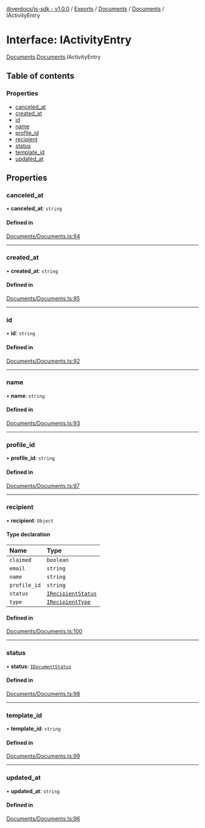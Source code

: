 [@verdocs/js-sdk - v1.0.0](../README.md) / [Exports](../modules.md) / [Documents](../modules/Documents.md) / [Documents](../modules/Documents.Documents-1.md) / IActivityEntry

# Interface: IActivityEntry

[Documents](../modules/Documents.md).[Documents](../modules/Documents.Documents-1.md).IActivityEntry

## Table of contents

### Properties

- [canceled_at](Documents.Documents-1.IActivityEntry.md#canceled_at)
- [created_at](Documents.Documents-1.IActivityEntry.md#created_at)
- [id](Documents.Documents-1.IActivityEntry.md#id)
- [name](Documents.Documents-1.IActivityEntry.md#name)
- [profile_id](Documents.Documents-1.IActivityEntry.md#profile_id)
- [recipient](Documents.Documents-1.IActivityEntry.md#recipient)
- [status](Documents.Documents-1.IActivityEntry.md#status)
- [template_id](Documents.Documents-1.IActivityEntry.md#template_id)
- [updated_at](Documents.Documents-1.IActivityEntry.md#updated_at)

## Properties

### canceled\_at

• **canceled\_at**: `string`

#### Defined in

[Documents/Documents.ts:94](https://github.com/Verdocs/js-sdk/blob/4c3fec6/src/Documents/Documents.ts#L94)

___

### created\_at

• **created\_at**: `string`

#### Defined in

[Documents/Documents.ts:95](https://github.com/Verdocs/js-sdk/blob/4c3fec6/src/Documents/Documents.ts#L95)

___

### id

• **id**: `string`

#### Defined in

[Documents/Documents.ts:92](https://github.com/Verdocs/js-sdk/blob/4c3fec6/src/Documents/Documents.ts#L92)

___

### name

• **name**: `string`

#### Defined in

[Documents/Documents.ts:93](https://github.com/Verdocs/js-sdk/blob/4c3fec6/src/Documents/Documents.ts#L93)

___

### profile\_id

• **profile\_id**: `string`

#### Defined in

[Documents/Documents.ts:97](https://github.com/Verdocs/js-sdk/blob/4c3fec6/src/Documents/Documents.ts#L97)

___

### recipient

• **recipient**: `Object`

#### Type declaration

| Name | Type |
| :------ | :------ |
| `claimed` | `boolean` |
| `email` | `string` |
| `name` | `string` |
| `profile_id` | `string` |
| `status` | [`IRecipientStatus`](../modules/Documents.Documents-1.md#irecipientstatus) |
| `type` | [`IRecipientType`](../modules/Documents.Documents-1.md#irecipienttype) |

#### Defined in

[Documents/Documents.ts:100](https://github.com/Verdocs/js-sdk/blob/4c3fec6/src/Documents/Documents.ts#L100)

___

### status

• **status**: [`IDocumentStatus`](../modules/Documents.Documents-1.md#idocumentstatus)

#### Defined in

[Documents/Documents.ts:98](https://github.com/Verdocs/js-sdk/blob/4c3fec6/src/Documents/Documents.ts#L98)

___

### template\_id

• **template\_id**: `string`

#### Defined in

[Documents/Documents.ts:99](https://github.com/Verdocs/js-sdk/blob/4c3fec6/src/Documents/Documents.ts#L99)

___

### updated\_at

• **updated\_at**: `string`

#### Defined in

[Documents/Documents.ts:96](https://github.com/Verdocs/js-sdk/blob/4c3fec6/src/Documents/Documents.ts#L96)
